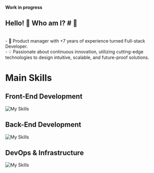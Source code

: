 **Work in progress**

## Hello! 👋 Who am I? # 👋

<div>
<br/>
- 🔭 Product manager with +7 years of experience turned Full-stack Developer.<br/>
- 💡 Passionate about continuous innovation, utilizing cutting-edge technologies to design intuitive, scalable, and future-proof solutions.
</div>

# Main Skills #
## Front-End Development ##
![My Skills](https://skillicons.dev/icons?i=js,html,css,react,bootstrap,vite,babel)
## Back-End Development ##
![My Skills](https://skillicons.dev/icons?i=js,nodejs,express,postgres,prisma,mongodb,postman)
## DevOps & Infrastructure ##
![My Skills](https://skillicons.dev/icons?i=github,githubactions,docker,cloudflare)
